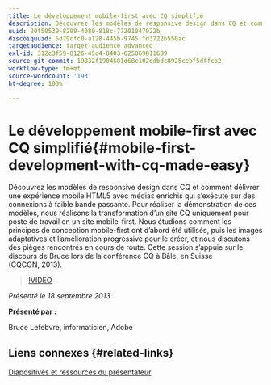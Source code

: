 ```yaml
---
title: Le développement mobile-first avec CQ simplifié
description: Découvrez les modèles de responsive design dans CQ et comment délivrer une expérience mobile HTML5 avec médias enrichis qui s’exécute sur des connexions à faible bande passante. Pour réaliser la démonstration de ces modèles, nous réalisons la transformation d’un site CQ uniquement pour poste de travail en un site mobile-first. Nous étudions comment les principes de conception mobile-first ont d’abord été utilisés, puis les images adaptatives et l’amélioration progressive pour le créer, et nous discutons des pièges rencontrés en cours de route. Cette session s’appuie sur le discours de Bruce lors de la conférence CQ à Bâle, en Suisse (CQCON, 2013).
uuid: 20f50539-8299-4080-818c-77201047022b
discoiquuid: 5d79cfc0-a128-445b-9745-fd3722b550ac
targetaudience: target-audience advanced
exl-id: 312c3f59-8126-45c4-8403-625069811609
source-git-commit: 19832f1904681d68c102ddbdc8925cebf5dffcb2
workflow-type: tm+mt
source-wordcount: '193'
ht-degree: 100%

---
```


# Le développement mobile-first avec CQ simplifié{#mobile-first-development-with-cq-made-easy}

Découvrez les modèles de responsive design dans CQ et comment délivrer une expérience mobile HTML5 avec médias enrichis qui s’exécute sur des connexions à faible bande passante. Pour réaliser la démonstration de ces modèles, nous réalisons la transformation d’un site CQ uniquement pour poste de travail en un site mobile-first. Nous étudions comment les principes de conception mobile-first ont d’abord été utilisés, puis les images adaptatives et l’amélioration progressive pour le créer, et nous discutons des pièges rencontrés en cours de route. Cette session s’appuie sur le discours de Bruce lors de la conférence CQ à Bâle, en Suisse (CQCON, 2013).

>[!VIDEO](https://video.tv.adobe.com/v/19572/?quality=9)

*Présenté le 18 septembre 2013*

**Présenté par :**

Bruce Lefebvre, informaticien, Adobe

## Liens connexes {#related-links}

[Diapositives et ressources du présentateur](http://brucelefebvre.com/blog/2013/09/18/cq-gems-mobile-first-development/)
